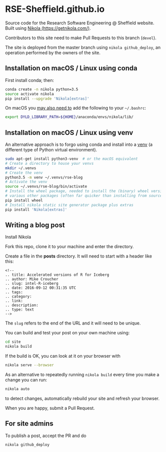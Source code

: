 # RSE-Sheffield.github.io
Source code for the Research Software Engineering @ Sheffield website. Built using [Nikola (https://getnikola.com/)](https://getnikola.com/).

Contributors to this site need to make Pull Requests to this branch (`devel`). 

The site is deployed from the master branch using `nikola github_deploy`,  an operation performed by the owners of the site.

## Installation on macOS / Linux using conda

First install conda; then:

```bash
conda create -n nikola python=3.5
source activate nikola
pip install --upgrade 'Nikola[extras]'
```

On macOS you [may also need to](http://stackoverflow.com/questions/23172384/lxml-runtime-error-reason-incompatible-library-version-etree-so-requires-vers<Paste>) add the following to your `~/.bashrc`:

```bash
export DYLD_LIBRARY_PATH=${HOME}/anaconda/envs/nikola/lib/
```

## Installation on macOS / Linux using venv

An alternative approach is to forgo using conda and install into a [venv](https://docs.python.org/3/library/venv.html) (a different type of Python virtual environment).

```bash
sudo apt-get install python3-venv  # or the macOS equivalent
# Create a directory to house your venvs
mkdir ~/.venvs
# Create the venv
python3.5 -m venv ~/.venvs/rse-blog
# Activate the venv
source ~/.venvs/rse-blog/bin/activate
# Install the wheel package, needed to install the (binary) wheel versions of
# various other packages (often far quicker than installing from source)
pip install wheel
# Install nikola static site generator package plus extras
pip install 'Nikola[extras]'
```

## Writing a blog post

Install Nikola

Fork this repo, clone it to your machine and enter the directory.

Create a file in the **posts** directory. It will need to start with a header like this: 

```
<!--
.. title: Accelerated versions of R for Iceberg
.. author: Mike Croucher
.. slug: intel-R-iceberg
.. date: 2016-09-12 00:31:35 UTC
.. tags:
.. category:
.. link:
.. description:
.. type: text
-->
```

The `slug` refers to the end of the URL and it will need to be unique.

You can build and test your post on your own machine using:

```bash
cd site
nikola build
```

If the build is OK, you can look at it on your browser with 

```bash
nikola serve --browser
```

As an alternative to repeatedly running `nikola build` every time you make a change you can run:

```bash
nikola auto
```

to detect changes, automatically rebuild your site and refresh your browser.

When you are happy, submit a Pull Request.

## For site admins

To publish a post, accept the PR and do

```bash
nikola github_deploy
```

